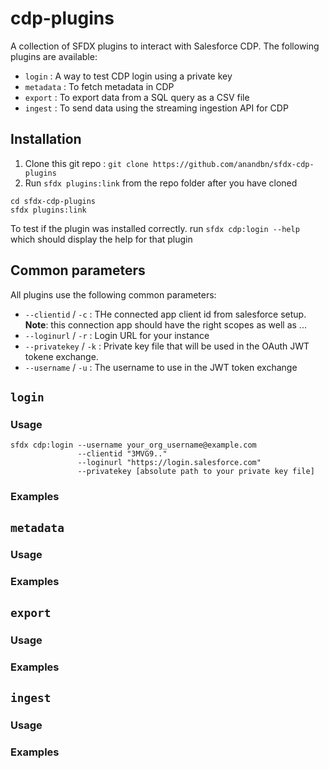 cdp-plugins
===============



A collection of SFDX plugins to interact with Salesforce CDP. The following plugins are available:

- `login` : A way to test CDP login using a private key 
- `metadata` : To fetch metadata in CDP
- `export` : To export data from a SQL query as a CSV file
- `ingest` : To send data using the streaming ingestion API for CDP

## Installation

1. Clone this git repo : `git clone https://github.com/anandbn/sfdx-cdp-plugins`
2. Run `sfdx plugins:link` from the repo folder after you have cloned
```
cd sfdx-cdp-plugins
sfdx plugins:link
```

To test if the plugin was installed correctly. run `sfdx cdp:login --help` which should display the help for that plugin

## Common parameters

All plugins use the following common parameters:

- `--clientid` / `-c` : THe connected app client id from salesforce setup. __Note__: this connection app should have the right scopes as well as ...
- `--loginurl` / `-r` : Login URL for your instance
- `--privatekey`  / `-k` : Private key file that will be used in the OAuth JWT tokene exchange.
- `--username` / `-u` : The username to use in the JWT token exchange

## `login`

### Usage

```
sfdx cdp:login --username your_org_username@example.com 
               --clientid "3MVG9.." 
               --loginurl "https://login.salesforce.com" 
               --privatekey [absolute path to your private key file]

```

### Examples


## `metadata`

### Usage

### Examples


## `export`

### Usage

### Examples

## `ingest`

### Usage

### Examples
